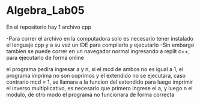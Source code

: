 # Algebra_Lab05

En el repositorio hay 1 archivo cpp

-Para correr el archivo en la computadora solo es necesario tener instalado el lenguaje cpp y a su vez un IDE para compilarlo y ejecutarlo -Sin embargo tambien se puede correr en un navegador normal ingresando a replit c++, para ejecutarlo de forma online

el programa pedira  ingresar a y n, si el mcd de ambos no es igual a 1, el programa imprima no son coprimos y el extendido no se ejecutara, caso contrario mcd = 1, se llamara a la funcion del extendido para luego imprimir el inverso multiplicativo, es necesario que primero ingrese el a, y luego n el modulo, de otro modo el programa no funcionara de forma correcta
